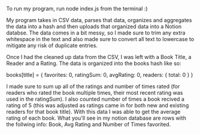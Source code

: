 To run my program, run node index.js from the terminal :)

My program takes in CSV data, parses that data, organizes and aggregates the data into a hash and then uploads that organized data into a Notion databse. The data comes in a bit messy, so I made sure to trim any extra whitespace in the text and also made sure to convert all text to lowercase to mitigate any risk of duplicate entries.

Once I had the cleaned up data from the CSV, I was left with a Book Title, a Reader and a Rating. The data is organized into the books hash like so:

books[title] = {
favorites: 0,
ratingSum: 0,
avgRating: 0,
readers: { total: 0 }
}

I made sure to sum up all of the ratings and number of times rated (for readers who rated the book multiple times, their most recent rating was used in the ratingSum). I also counted number of times a book recived a rating of 5 (this was adjusted as ratings came in for both new and existing readers for that book title). With this data I was able to get the average rating of each book. What you'll see in my notion database are rows with the follwing info: Book, Avg Rating and Number of Times favorited.


 
